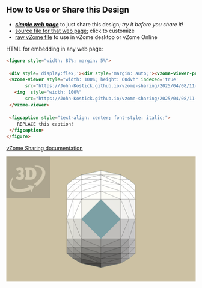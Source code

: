 
## How to Use or Share this Design

 - [***simple web page***](<https://John-Kostick.github.io/vzome-sharing/2025/04/08/11-55-57-Spherical-Block/>) to just share this design; *try it before you share it!*
 - [source file for that web page](<https://github.com/John-Kostick/vzome-sharing/edit/main/2025/04/08/11-55-57-Spherical-Block/index.md>); click to customize
 - [raw vZome file](<https://raw.githubusercontent.com/John-Kostick/vzome-sharing/main/2025/04/08/11-55-57-Spherical-Block/Spherical-Block.vZome>) to use in vZome desktop or vZome Online
 
 HTML for embedding in any web page:
 ```html
<figure style="width: 87%; margin: 5%">
  
  <div style='display:flex;'><div style='margin: auto;'><vzome-viewer-previous label='prev step'></vzome-viewer-previous><vzome-viewer-next label='next step'></vzome-viewer-next></div></div>
  <vzome-viewer style="width: 100%; height: 60dvh" indexed='true'
        src="https://John-Kostick.github.io/vzome-sharing/2025/04/08/11-55-57-Spherical-Block/Spherical-Block.vZome" >
    <img  style="width: 100%"
        src="https://John-Kostick.github.io/vzome-sharing/2025/04/08/11-55-57-Spherical-Block/Spherical-Block.png" >
  </vzome-viewer>

  <figcaption style="text-align: center; font-style: italic;">
     REPLACE this caption!
  </figcaption>
</figure>

 ```

[vZome Sharing documentation](https://vzome.github.io/vzome/sharing.html#how-it-works)

![Image](<Spherical-Block.png>)


